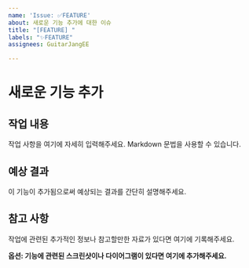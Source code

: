 ```yaml
---
name: 'Issue: ✅FEATURE'
about: 새로운 기능 추가에 대한 이슈
title: "[FEATURE] "
labels: "✨FEATURE"
assignees: GuitarJangEE

---
```


# 새로운 기능 추가

## 작업 내용

작업 사항을 여기에 자세히 입력해주세요. Markdown 문법을 사용할 수 있습니다.


## 예상 결과

이 기능이 추가됨으로써 예상되는 결과를 간단히 설명해주세요.


## 참고 사항

작업에 관련된 추가적인 정보나 참고할만한 자료가 있다면 여기에 기록해주세요.


**옵션: 기능에 관련된 스크린샷이나 다이어그램이 있다면 여기에 추가해주세요.**
